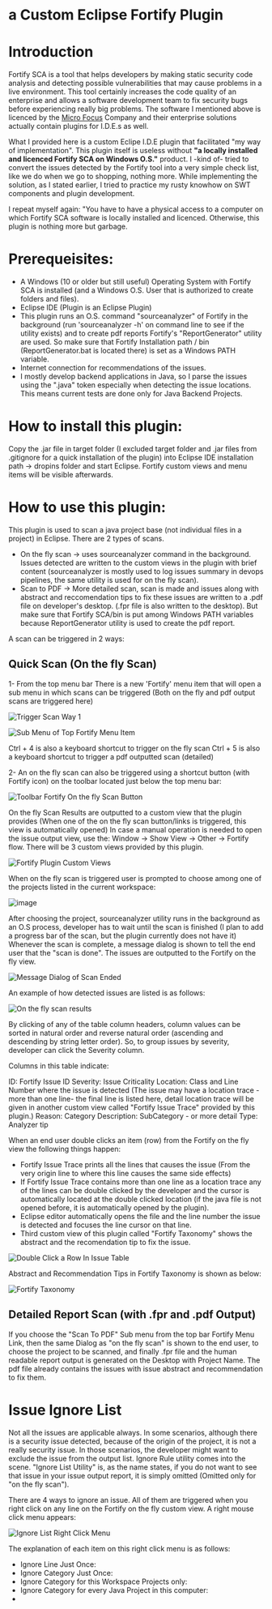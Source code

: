 # a Custom Eclipse Fortify Plugin

# Introduction

Fortify SCA is a tool that helps developers by making static security code analysis and detecting possible vulnerabilities that may cause problems in a live environment. This tool certainly increases the code quality of an enterprise and allows a software development team to fix security bugs before experiencing really big problems. The software I mentioned above is licenced by the [Micro Focus](https://www.microfocus.com/) Company and their enterprise solutions actually contain plugins for I.D.E.s as well. 

What I provided here is a custom Eclipe I.D.E plugin that facilitated "my way of implementation". This plugin itself is useless without **"a locally installed and licenced Fortify SCA on Windows O.S."** product. I -kind of- tried to convert the issues detected by the Fortify tool into a very simple check list, like we do when we go to shopping, nothing more. While implementing the solution, as I stated earlier, I tried to practice my rusty knowhow on SWT components and plugin development.

I repeat myself again: "You have to have a physical access to a computer on which Fortify SCA software is locally installed and licenced. Otherwise, this plugin is nothing more but garbage.

# Prerequeisites:
 * A Windows (10 or older but still useful) Operating System with Fortify SCA is installed (and a Windows O.S. User that is authorized to create folders and files).
 * Eclipse IDE (Plugin is an Eclipse Plugin)
 * This plugin runs an O.S. command "sourceanalyzer" of Fortify in the background (run 'sourceanalyzer -h' on command line to see if the utility exists) and to create pdf reports Fortify's "ReportGenerator" utility are used. So make sure that Fortify Installation path / bin (ReportGenerator.bat is located there) is set as a Windows PATH variable.
 * Internet connection for recommendations of the issues. 
 * I mostly develop backend applications in Java, so I parse the issues using the ".java" token especially when detecting the issue locations. This means current tests are done only for Java Backend Projects.
 
# How to install this plugin:

Copy the .jar file in target folder (I excluded target folder and .jar files from .gitignore for a quick installation of the plugin) into Eclipse IDE installation path -> dropins folder and start Eclipse. Fortify custom views and menu items will be visible afterwards.

# How to use this plugin:

This plugin is used to scan a java project base (not individual files in a project) in Eclipse. There are 2 types of scans. 

* On the fly scan -> uses sourceanalyzer command in the background. Issues detected are written to the custom views in the plugin with brief content (sourceanalyzer is mostly used to log issues summary in devops pipelines, the same utility is used for on the fly scan).
* Scan to PDF -> More detailed scan, scan is made and issues along with abstract and reccomendation tips to fix these issues are written to a .pdf file on developer's desktop. (.fpr file is also written to the desktop). But make sure that Fortify SCA/bin is put among Windows PATH variables because ReportGenerator utility is used to create the pdf report.

A scan can be triggered in 2 ways:

## Quick Scan (On the fly Scan)

1- From the top menu bar There is a new 'Fortify' menu item that will open a sub menu in which scans can be triggered (Both on the fly and pdf output scans are triggered here)

![Trigger Scan Way 1](https://user-images.githubusercontent.com/16647815/158249539-6a84fcd8-2165-4390-b359-5adbe3885f16.png)

![Sub Menu of Top Fortify Menu Item](https://user-images.githubusercontent.com/16647815/158249834-90817afe-295b-4b8d-9787-e3c5eedf6288.png)

Ctrl + 4 is also a keyboard shortcut to trigger on the fly scan
Ctrl + 5 is also a keyboard shortcut to trigger a pdf outputted scan (detailed)

2- An on the fly scan can also be triggered using a shortcut button (with Fortify icon) on the toolbar located just below the top menu bar:

![Toolbar Fortify On the fly Scan Button](https://user-images.githubusercontent.com/16647815/158250483-91c51de2-9263-4339-88cf-0e54d5657bf9.png)

On the fly Scan Results are outputted to a custom view that the plugin provides (When one of the on the fly scan button/links is triggered, this view is automatically opened) In case a manual operation is needed to open the issue output view, use the: Window -> Show View -> Other -> Fortify flow. There will be 3 custom views provided by this plugin.

![Fortify Plugin Custom Views](https://user-images.githubusercontent.com/16647815/158254803-c1a3f901-c7af-435e-ad47-ab61c5a09ae1.png)

When on the fly scan is triggered user is prompted to choose among one of the projects listed in the current workspace:

![image](https://user-images.githubusercontent.com/16647815/158255769-d77a9a6d-c104-43e5-b07b-0e1cc2d8679c.png)

After choosing the project, sourceanalyzer utility runs in the background as an O.S process, developer has to wait until the scan is finished (I plan to add a progress bar of the scan, but the plugin currently does not have it) Whenever the scan is complete, a message dialog is shown to tell the end user that the "scan is done". The issues are outputted to the Fortify on the fly view.

![Message Dialog of Scan Ended](https://user-images.githubusercontent.com/16647815/158256171-4385db3d-8773-4d2e-ac8a-c849e86f1e0d.png)

An example of how detected issues are listed is as follows:

![On the fly scan results](https://user-images.githubusercontent.com/16647815/158256530-26a8a700-a161-490d-8485-0a1664f26af5.png)

By clicking of any of the table column headers, column values can be sorted in natural order and reverse natural order (ascending and descending by string letter order).
So, to group issues by severity, developer can click the Severity column.

Columns in this table indicate:

ID: Fortify Issue ID
Severity: Issue Criticality
Location: Class and Line Number where the issue is detected (The issue may have a location trace -more than one line- the final line is listed here, detail location trace will
be given in another custom view called "Fortify Issue Trace" provided by this plugin.)
Reason: Category
Description: SubCategory - or more detail
Type: Analyzer tip

When an end user double clicks an item (row) from the Fortify on the fly view the following things happen:
* Fortify Issue Trace prints all the lines that causes the issue (From the very origin line to where this line causes the same side effects)
* If Fortify Issue Trace contains more than one line as a location trace any of the lines can be double clicked by the developer and the cursor is automatically located at the double clicked location (if the java file is not opened before, it is automatically opened by the plugin).
* Eclipse editor automatically opens the file and the line number the issue is detected and focuses the line cursor on that line.
* Third custom view of this plugin called "Fortify Taxonomy" shows the abstract and the recomendation tip to fix the issue.

![Double Click a Row In Issue Table](https://user-images.githubusercontent.com/16647815/158259486-f5c7c829-7927-40fb-8569-52c39f3221c9.png)

Abstract and Recommendation Tips in Fortify Taxonomy is shown as below:

![Fortify Taxonomy](https://user-images.githubusercontent.com/16647815/158259805-5f423b8b-957b-418e-bed5-e125d6804d45.png)

## Detailed Report Scan (with .fpr and .pdf Output)

If you choose the "Scan To PDF" Sub menu from the top bar Fortify Menu Link, then the same Dialog as "on the fly scan" is shown to the end user, to choose the project to be scanned, and finally .fpr file and the human readable report output is generated on the Desktop with Project Name. The pdf file already contains the issues with issue abstract
and recommendation to fix them. 
 
# Issue Ignore List
Not all the issues are applicable always. In some scenarios, although there is a security issue detected, because of the origin of the project, it is not a really security issue. In those scenarios, the developer might want to exclude the issue from the output list. Ignore Rule utility comes into the scene. "Ignore List Utility" is, as the name states, if you do not want to see that issue in your issue output report, it is simply omitted (Omitted only for "on the fly scan"). 

There are 4 ways to ignore an issue. All of them are triggered when you right click on any line on the Fortify on the fly custom view. A right mouse click menu appears:

![Ignore List Right Click Menu](https://user-images.githubusercontent.com/16647815/158262205-6793d519-b6ba-4a95-827e-c4bf881d1790.png)

The explanation of each item on this right click menu is as follows:

* Ignore Line Just Once:
* Ignore Category Just Once:
* Ignore Category for this Workspace Projects only:
* Ignore Category for every Java Project in this computer:
*

 
 
